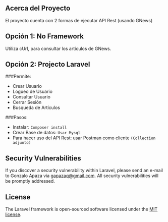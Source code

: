 ## Acerca del Proyecto

El proyecto cuenta con 2 formas de ejecutar API Rest (usando GNews)

## Opción 1: No Framework

Utiliza cUrl, para consultar los artículos de GNews.

## Opción 2: Projecto Laravel

###Permite:
- Crear Usuario
- Logueo de Usuario
- Consultar Usuario
- Cerrar Sesión
- Busqueda de Artículos

###Pasos:
- Instalar: `Composer install`
- Crear Base de datos: `Usar Mysql`
- Para hacer uso del API Rest: usar Postman como cliente `(Collection adjunto)`

## Security Vulnerabilities

If you discover a security vulnerability within Laravel, please send an e-mail to Gonzalo Apaza via [gapazaq@gmail.com](mailto:gapazaq@gmail.com). All security vulnerabilities will be promptly addressed.

## License

The Laravel framework is open-sourced software licensed under the [MIT license](https://opensource.org/licenses/MIT).
